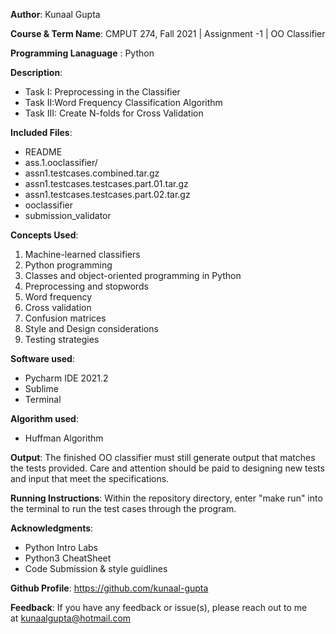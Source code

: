 **Author**: Kunaal Gupta

**Course & Term Name**: CMPUT 274, Fall 2021 | Assignment -1 | OO Classifier

**Programming Lanaguage** : Python

**Description**:

* Task I: Preprocessing in the Classifier 
* Task II:Word Frequency Classification Algorithm  
* Task III: Create N-folds for Cross Validation 

**Included Files**: 
 * README
 * ass.1.ooclassifier/
 * assn1.testcases.combined.tar.gz
 * assn1.testcases.testcases.part.01.tar.gz
 * assn1.testcases.testcases.part.02.tar.gz
 * ooclassifier
 * submission_validator

**Concepts Used**:
1. Machine-learned classifiers
2. Python programming
3. Classes and object-oriented programming in Python
4. Preprocessing and stopwords
5. Word frequency
6. Cross validation
7. Confusion matrices
8. Style and Design considerations
9. Testing strategies

**Software used**: 

 * Pycharm IDE 2021.2  
 * Sublime             
 * Terminal                

**Algorithm used**:
 * Huffman Algorithm

**Output**:
The finished OO classifier must still generate output that matches the tests provided. Care and attention should be paid to designing new tests and input that meet the specifications.

**Running Instructions**: Within the repository directory, enter "make run" into the terminal to run the test cases through the program.

**Acknowledgments**: 
 * Python Intro Labs
 * Python3 CheatSheet
 * Code Submission & style guidlines

**Github Profile**: https://github.com/kunaal-gupta

**Feedback**: If you have any feedback or issue(s), please reach out to me at kunaalgupta@hotmail.com



